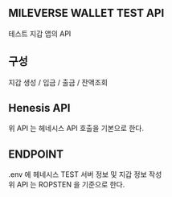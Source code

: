 ## MILEVERSE WALLET TEST API 
테스트 지갑 앱의 API 

## 구성
지갑 생성 / 입금 / 출금 / 잔액조회

## Henesis API
위 API 는 헤네시스 API 호출을 기본으로 한다.

## ENDPOINT
.env 에 헤네시스 TEST 서버 정보 및 지갑 정보 작성  
위 API 는 ROPSTEN 을 기준으로 한다.